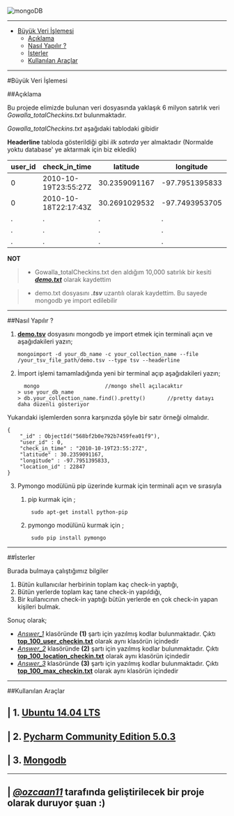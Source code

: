 

![mongoDB](http://www.bit-forge.com/wp-content/uploads/2015/06/mongodb-logo-large.png)

----------

 - [Büyük Veri İşlemesi](#b%C3%BCy%C3%BCk-veri-%C4%B0%C5%9Flemesi)
	 - [Açıklama](README.md#a%C3%A7%C4%B1klama)
	 - [Nasıl Yapılır ?](README.md#nas%C4%B1l-yap%C4%B1l%C4%B1r-)
	 - [İsterler](README.md#%C4%B0sterler)
	 - [Kullanılan Araçlar](README.md#kullan%C4%B1lan-ara%C3%A7lar)

----------


#Büyük Veri İşlemesi

##Açıklama

Bu projede elimizde bulunan veri dosyasında yaklaşık 6 milyon satırlık veri *Gowalla_totalCheckins.txt* bulunmaktadır.

*Gowalla_totalCheckins.txt* aşağıdaki tablodaki gibidir

**Headerline** tabloda gösterildiği gibi  *ilk satırda* yer almaktadır (Normalde yoktu database' ye aktarmak için biz ekledik)



user_id | check_in_time 	|   latitude	|  longitude	 |location_id
--------|-----------------------|---------------|----------------|-----------
0	| 2010-10-19T23:55:27Z	| 30.2359091167	| -97.7951395833 |22847
0	| 2010-10-18T22:17:43Z	| 30.2691029532	| -97.7493953705 |420315
.       |   .                   |.              |   .            |.
.       |   .                   |.              |   .            |.
.       |   .                   |.              |   .            |.





**NOT**

> - Gowalla_totalCheckins.txt den aldığım 10,000 satırlık bir kesiti [***demo.txt***](Data_Demo/demo.txt) olarak kaydettim

> - demo.txt dosyasını ***.tsv*** uzantılı olarak kaydettim. Bu sayede mongodb ye import edilebilir


----------


##Nasıl Yapılır ?

 1. [**demo.tsv**](Data_Demo/demo.tsv) dosyasını mongodb ye import etmek için terminali açın ve aşağıdakileri yazın;

		mongoimport -d your_db_name -c your_collection_name --file /your_tsv_file_path/demo.tsv --type tsv --headerline

 2. İmport işlemi tamamladığında yeni bir terminal açıp aşağıdakileri
    yazın;

		  mongo 					//mongo shell açılacaktır
		> use your_db_name
		> db.your_collection_name.find().pretty()       //pretty datayı daha düzenli gösteriyor


Yukarıdaki işlemlerden sonra karşınızda şöyle bir satır örneği olmalıdır.

	{
		"_id" : ObjectId("568bf2b0e792b7459fea01f9"),
		"user_id" : 0,
		"check_in_time" : "2010-10-19T23:55:27Z",
		"latitude" : 30.2359091167,
		"longitude" : -97.7951395833,
		"location_id" : 22847
	}

 3. Pymongo  modülünü pip üzerinde kurmak için terminali açın ve sırasıyla
	1. pip kurmak için ;
		
			sudo apt-get install python-pip
	2. pymongo modülünü kurmak için ; 
				
			sudo pip install pymongo
		
		

---------



##İsterler

Burada bulmaya çalıştığımız bilgiler

 1. Bütün kullanıcılar herbirinin toplam kaç check-in yaptığı,
 2. Bütün yerlerde toplam kaç tane check-in yapıldığı,
 3. Bir kullanıcının check-in yaptığı bütün yerlerde en çok check-in
    yapan kişileri bulmak.

Sonuç olarak;

 - [*Answer_1*](Answer_1) klasöründe **(1)** şartı için yazılmış kodlar bulunmaktadır. Çıktı  [**top_100_user_checkin.txt**](Answer_1/top_100_user_checkin.txt) olarak aynı
   klasörün içindedir
 - [*Answer_2*](Answer_2) klasöründe **(2)** şartı için yazılmış kodlar bulunmaktadır. Çıktı  [**top_100_location_checkin.txt**](Answer_2/top_100_locations_checkin.txt)  olarak aynı
   klasörün içindedir
 - [*Answer_3*](Answer_3) klasöründe **(3)** şartı için yazılmış kodlar bulunmaktadır. Çıktı  [**top_100_max_checkin.txt**](Answer_3/top_100_max_checkin.txt)  olarak aynı
   klasörün içindedir

----------

##Kullanılan Araçlar

| 1. [Ubuntu 14.04 LTS](http://www.ubuntu.com/download/desktop)
----------
 
| 2. [Pycharm Community Edition 5.0.3](https://www.jetbrains.com/pycharm/download/)
----------
 
| 3. [Mongodb](https://www.mongodb.org/)
----------  


----------


| [***@ozcaan11***](https://github.com/ozcaan11) tarafında geliştirilecek bir proje olarak duruyor şuan :)
----------
